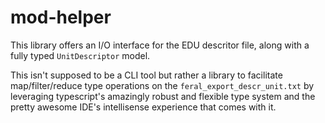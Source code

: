 # mod-helper

This library offers an I/O interface for the EDU descritor file, along with a fully typed `UnitDescriptor` model.

This isn't supposed to be a CLI tool but rather a library to facilitate map/filter/reduce type operations on the `feral_export_descr_unit.txt` by leveraging typescript's amazingly robust and flexible type system and the pretty awesome IDE's intellisense experience that comes with it.
